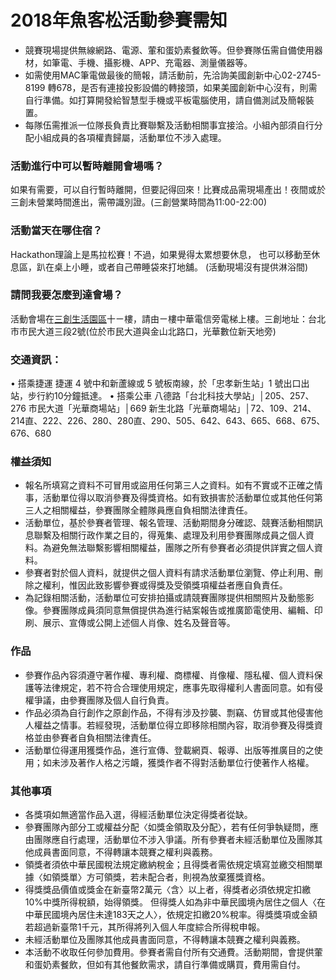 # 2018年魚客松活動參賽需知
* 競賽現場提供無線網路、電源、葷和蛋奶素餐飲等。但參賽隊伍需自備使用器材，如筆電、手機、攝影機、APP、充電器、測量儀器等。 
* 如需使用MAC筆電做最後的簡報，請活動前，先洽詢美國創新中心02-2745-8199 轉678，是否有連接投影設備的轉接頭，如果美國創新中心沒有，則需自行準備。如打算開發給智慧型手機或平板電腦使用，請自備測試及簡報裝置。
* 每隊伍需推派一位隊長負責比賽聯繫及活動相關事宜接洽。小組內部須自行分配小組成員的各項權責歸屬，活動單位不涉入處理。 

### 活動進行中可以暫時離開會場嗎？
如果有需要，可以自行暫時離開，但要記得回來！比賽成品需現場產出！夜間或於三創未營業時間進出，需帶識別證。(三創營業時間為11:00-22:00)

### 活動當天在哪住宿？
Hackathon理論上是馬拉松賽！不過，如果覺得太累想要休息， 也可以移動至休息區，趴在桌上小睡，或者自己帶睡袋來打地舖。 (活動現場沒有提供淋浴間)

### 請問我要怎麼到達會場？
活動會場在[三創生活園區](http://www.syntrend.com.tw/)十ㄧ樓，請由ㄧ樓中華電信旁電梯上樓。三創地址：台北市市民大道三段2號(位於市民大道與金山北路口，光華數位新天地旁)

### 交通資訊：
•	 搭乘捷運
捷運 4 號中和新蘆線或 5 號板南線，於「忠孝新生站」1 號出口出站，步行約10分鐘抵達。
•	 搭乘公車
八德路「台北科技大學站」│205、257、276
市民大道「光華商場站」│669
新生北路「光華商場站」│72、109、214、214直、222、226、280、280直、290、505、642、643、665、668、675、676、680
 

### 權益須知

* 報名所填寫之資料不可冒用或盜用任何第三人之資料。如有不實或不正確之情事，活動單位得以取消參賽及得獎資格。如有致損害於活動單位或其他任何第三人之相關權益，參賽團隊全體隊員應自負相關法律責任。
* 活動單位，基於參賽者管理、報名管理、活動期間身分確認、競賽活動相關訊息聯繫及相關行政作業之目的，得蒐集、處理及利用參賽團隊成員之個人資料。為避免無法聯繫影響相關權益，團隊之所有參賽者必須提供詳實之個人資料。 
* 參賽者對於個人資料，就提供之個人資料有請求活動單位瀏覽、停止利用、刪除之權利，惟因此致影響參賽或得獎及受領獎項權益者應自負責任。
* 為記錄相關活動，活動單位可安排拍攝或請競賽團隊提供相關照片及動態影像。參賽團隊成員須同意無償提供為進行結案報告或推廣節電使用、編輯、印刷、展示、宣傳或公開上述個人肖像、姓名及聲音等。

### 作品

* 參賽作品內容須遵守著作權、專利權、商標權、肖像權、隱私權、個人資料保護等法律規定，若不符合合理使用規定，應事先取得權利人書面同意。如有侵權爭議，由參賽團隊及個人自行負責。
* 作品必須為自行創作之原創作品，不得有涉及抄襲、剽竊、仿冒或其他侵害他人權益之情事。若經發現，活動單位得立即移除相關內容，取消參賽及得獎資格並由參賽者自負相關法律責任。
* 活動單位得運用獲獎作品，進行宣傳、登載網頁、報導、出版等推廣目的之使用；如未涉及著作人格之污衊，獲獎作者不得對活動單位行使著作人格權。

### 其他事項

* 各獎項如無適當作品入選，得經活動單位決定得獎者從缺。
* 參賽團隊內部分工或權益分配〈如獎金領取及分配〉，若有任何爭執疑問，應由團隊應自行處理，活動單位不涉入爭議。所有參賽者未經活動單位及團隊其他成員書面同意，不得轉讓本競賽之權利與義務。
* 領獎者須依中華民國稅法規定繳納稅金；且得獎者需依規定填寫並繳交相關單據〈如領獎單〉方可領獎，若未配合者，則視為放棄獲獎資格。
* 得獎獎品價值或獎金在新臺幣2萬元〈含〉以上者，得獎者必須依規定扣繳10%中獎所得稅額，始得領獎。 但得獎人如為非中華民國境內居住之個人〈在中華民國境內居住未達183天之人〉，依規定扣繳20%稅率。得獎獎項或金額若超過新臺幣1千元，其所得將列入個人年度綜合所得稅申報。
* 未經活動單位及團隊其他成員書面同意，不得轉讓本競賽之權利與義務。
* 本活動不收取任何參加費用。參賽者需自付所有交通費。活動期間，會提供葷和蛋奶素餐飲，但如有其他餐飲需求，請自行準備或購買，費用需自付。

